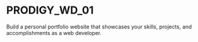 # PRODIGY_WD_01
 Build a personal portfolio website that showcases your skills, projects, and accomplishments as a web developer.
